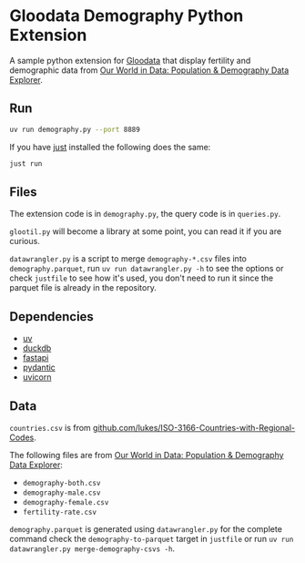 # Gloodata Demography Python Extension

A sample python extension for [Gloodata](https://gloodata.com/) that display fertility and demographic data from [Our World in Data: Population & Demography Data Explorer](https://ourworldindata.org/explorers/population-and-demography).

## Run

```sh
uv run demography.py --port 8889
```

If you have [just](https://github.com/casey/just) installed the following does the same:

```sh
just run
```

## Files

The extension code is in `demography.py`, the query code is in `queries.py`.

`glootil.py` will become a library at some point, you can read it if you are curious.

`datawrangler.py` is a script to merge `demography-*.csv` files into `demography.parquet`, run `uv run datawrangler.py -h` to see the options or check `justfile` to see how it's used, you don't need to run it since the parquet file is already in the repository.

## Dependencies

- [uv](https://docs.astral.sh/uv/)
- [duckdb](https://duckdb.org/docs/api/python/overview.html)
- [fastapi](https://fastapi.tiangolo.com/)
- [pydantic](https://docs.pydantic.dev/latest/)
- [uvicorn](https://www.uvicorn.org/)

## Data

`countries.csv` is from [github.com/lukes/ISO-3166-Countries-with-Regional-Codes](https://github.com/lukes/ISO-3166-Countries-with-Regional-Codes/blob/master/all/all.csv).

The following files are from [Our World in Data: Population & Demography Data Explorer](https://ourworldindata.org/explorers/population-and-demography):

- `demography-both.csv`
- `demography-male.csv`
- `demography-female.csv`
- `fertility-rate.csv`

`demography.parquet` is generated using `datawrangler.py` for the complete command check the `demography-to-parquet` target in `justfile` or run `uv run datawrangler.py merge-demography-csvs -h`.
